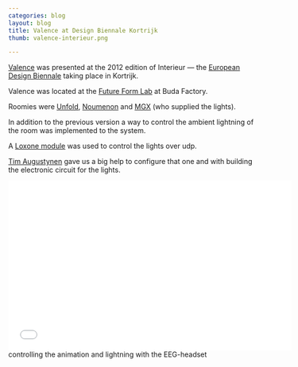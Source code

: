```yaml
---
categories: blog
layout: blog
title: Valence at Design Biennale Kortrijk
thumb: valence-interieur.png

---
```


[Valence](http://www.emrg.be/projects/valence.html) was presented at the 2012 edition of Interieur — the [European Design Biennale](http://www.interieur.be/) taking place in Kortrijk.

Valence was located at the [Future Form Lab](http://www.interieur.be/programme/future-form-lab) at Buda Factory. 

Roomies were [Unfold](http://unfold.be/pages/projects), [Noumenon](http://www.noumenon.eu/) and [MGX](http://www.mgxbymaterialise.com/) (who supplied the lights).

In addition to the previous version a way to control the ambient lightning of the room was implemented to the system. 

A [Loxone module](http://www.loxone.com/) was used to control the lights over udp. 

[Tim Augustynen](http://www.rockstarrecordings.be/) gave us a big help to configure that one and with building the electronic circuit for the lights.


<object classid="clsid:02BF25D5-8C17-4B23-BC80-D3488ABDDC6B" width="570"
        height="340" codebase="http://www.apple.com/qtactivex/qtplugin.cab">
        <param name="src" value="../../../../media/gallery/valence.m4v" />
        <param name="autoplay" value="true" />
        <param name="controller" value="true" />
        <param name="loop" value="true" />
        <embed src="../../../../media/gallery/valence.m4v" width="570" height="340" autoplay="true" 
        controller="true" loop="false" pluginspage="http://www.apple.com/quicktime/download/">
        </embed>
</object>
controlling the animation and lightning with the EEG-headset